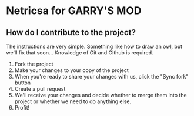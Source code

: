 # Netricsa for GARRY'S MOD

## How do I contribute to the project?
The instructions are very simple. Something like how to draw an owl, but we'll fix that soon...
Knowledge of Git and Github is required.

1. Fork the project
2. Make your changes to your copy of the project
3. When you're ready to share your changes with us, click the "Sync fork" button
4. Create a pull request
5. We'll receive your changes and decide whether to merge them into the project or whether we need to do anything else.
6. Profit!